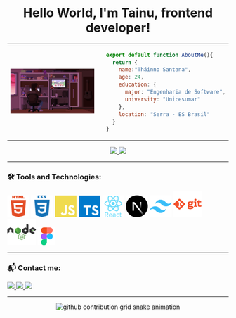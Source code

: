 <h1 align="center">Hello World, I'm Tainu, frontend developer!</h1>

<table align="center" border="0" cellspacing="0" cellpadding="0">
  <tr>
    <td style="border: 0;">
      <img width="450" src="tainu.gif" />
    </td>
    <td style="border: 0; vertical-align: top; padding-left: 20px;">

```js
export default function AboutMe(){
  return {
    name:"Tháinno Santana",
    age: 24,
    education: {
      major: "Engenharia de Software",
      university: "Unicesumar"
    },
    location: "Serra - ES Brasil"
  }
}

```
  </td>
  </tr>
</table>

<div align="center">
  <a href="https://github.com/Thainno">
    <img height="180px" src="https://github-readme-stats.vercel.app/api?username=Thainno&show_icons=true&theme=highcontrast&include_all_commits=true&count_private=true"/>
    <img height="180px" src="https://github-readme-stats.vercel.app/api/top-langs/?username=Thainno&layout=compact&langs_count=7&theme=highcontrast"/>
  </a>
</div>

---

### 🛠️ Tools and Technologies:

<p>
  <img title="HTML5" height="50" width="50" src="https://raw.githubusercontent.com/devicons/devicon/master/icons/html5/html5-plain-wordmark.svg"/>
  <img title="CSS3" height="50" width="50" src="https://raw.githubusercontent.com/devicons/devicon/master/icons/css3/css3-plain-wordmark.svg"/>
  <img title="JavaScript" height="50" width="50" src="https://raw.githubusercontent.com/devicons/devicon/master/icons/javascript/javascript-plain.svg"/>
  <img title="TypeScript" height="50" width="50" src="https://github.com/devicons/devicon/blob/master/icons/typescript/typescript-plain.svg"/>
  <img title="React.js" height="50" width="50" src="https://raw.githubusercontent.com/devicons/devicon/master/icons/react/react-original-wordmark.svg"/>
  <img title="Next.js" height="50" width="50" src="https://github.com/devicons/devicon/blob/master/icons/nextjs/nextjs-original.svg"/>
  <img title="Tailwind CSS" height="50" width="50" src="https://github.com/devicons/devicon/blob/master/icons/tailwindcss/tailwindcss-original.svg"/>
  <img title="Git" height="60" width="65" src="https://raw.githubusercontent.com/devicons/devicon/master/icons/git/git-plain-wordmark.svg"/>
  <img title="Node.js" height="60" width="65" src="https://raw.githubusercontent.com/devicons/devicon/master/icons/nodejs/nodejs-original-wordmark.svg"/>
  <img title="Figma" height="40" width="40" src="https://raw.githubusercontent.com/devicons/devicon/master/icons/figma/figma-original.svg"/>
</p>

---

### 📬 Contact me:

<p>
  <a href="https://www.instagram.com/thainno.santana/" target="_blank">
    <img src="https://img.shields.io/badge/Instagram-%23E4405F.svg?style=for-the-badge&logo=Instagram&logoColor=white"/>
  </a>
  <a href="https://www.linkedin.com/in/thainno-santana/" target="_blank">
    <img src="https://img.shields.io/badge/linkedin-%230077B5.svg?style=for-the-badge&logo=linkedin&logoColor=white"/>
  </a>
  <a href="mailto:thainnosv@gmail.com" target="_blank">
    <img src="https://img.shields.io/badge/Gmail-D14836?style=for-the-badge&logo=gmail&logoColor=white"/>
  </a>
</p>

---

<p align="center">
  <picture>
    <source media="(prefers-color-scheme: dark)" srcset="https://raw.githubusercontent.com/Thainno/Thainno/output/github-contribution-grid-snake-dark.svg">
    <source media="(prefers-color-scheme: light)" srcset="https://raw.githubusercontent.com/Thainno/Thainno/output/github-contribution-grid-snake.svg">
    <img alt="github contribution grid snake animation" src="https://raw.githubusercontent.com/Thainno/Thainno/output/github-contribution-grid-snake.svg">
  </picture>
</p>
